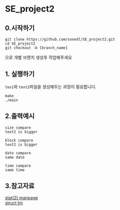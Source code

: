 # SE_project2
## 0.시작하기
```
git clone https://github.com/soondl/SE_project2.git
cd SE_project2
git checkout -b [branch_name]
```
으로 개별 브랜치 생성후 작업해주세요

## 1. 실행하기
```tex1```와 ```text2```파일을 생성해두는 과정이 필요합니다.  

```
make
./main
```

## 2.출력예시
```
size compare
text2 is bigger

block compare
text2 is bigger

date compare
same date

time compare
same time
```

## 3.참고자료
[stat(2) manpage](http://man7.org/linux/man-pages/man2/stat.2.html)  
[struct tm](http://www.cplusplus.com/reference/ctime/tm/)  

